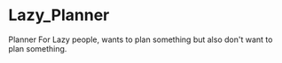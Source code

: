 # Lazy_Planner
Planner For Lazy people, wants to plan something but also don't want to plan something.
